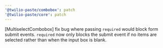```yaml
---
'@twilio-paste/combobox': patch
'@twilio-paste/core': patch
---
```


[MultiselectCombobox] fix bug where passing `required` would block form submit events. `required` now only blocks the submit event if no items are selected rather than when the input box is blank.
